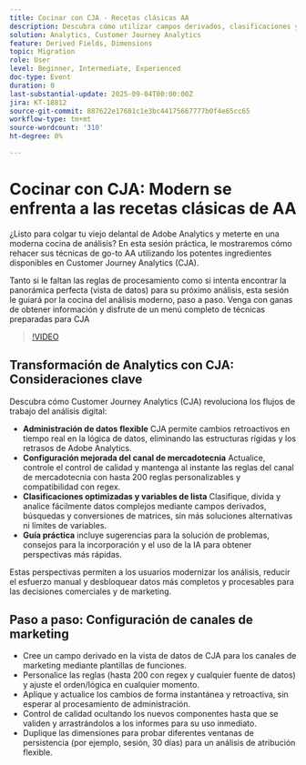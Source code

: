 ```yaml
---
title: Cocinar con CJA - Recetas clásicas AA
description: Descubra cómo utilizar campos derivados, clasificaciones y dimensiones habilitadas para listas en Customer Journey Analytics para desbloquear perspectivas flexibles y retroactivas.
solution: Analytics, Customer Journey Analytics
feature: Derived Fields, Dimensions
topic: Migration
role: User
level: Beginner, Intermediate, Experienced
doc-type: Event
duration: 0
last-substantial-update: 2025-09-04T00:00:00Z
jira: KT-18812
source-git-commit: 887622e17681c1e3bc44175667777b0f4e65cc65
workflow-type: tm+mt
source-wordcount: '310'
ht-degree: 0%

---
```



# Cocinar con CJA: Modern se enfrenta a las recetas clásicas de AA

¿Listo para colgar tu viejo delantal de Adobe Analytics y meterte en una moderna cocina de análisis? En esta sesión práctica, le mostraremos cómo rehacer sus técnicas de go-to AA utilizando los potentes ingredientes disponibles en Customer Journey Analytics (CJA).

Tanto si le faltan las reglas de procesamiento como si intenta encontrar la panorámica perfecta (vista de datos) para su próximo análisis, esta sesión le guiará por la cocina del análisis moderno, paso a paso.
Venga con ganas de obtener información y disfrute de un menú completo de técnicas preparadas para CJA

>[!VIDEO](https://video.tv.adobe.com/v/3471110/?learn=on&enablevpops)

## Transformación de Analytics con CJA: Consideraciones clave

Descubra cómo Customer Journey Analytics (CJA) revoluciona los flujos de trabajo del análisis digital:

* **Administración de datos flexible** CJA permite cambios retroactivos en tiempo real en la lógica de datos, eliminando las estructuras rígidas y los retrasos de Adobe Analytics.
* **Configuración mejorada del canal de mercadotecnia** Actualice, controle el control de calidad y mantenga al instante las reglas del canal de mercadotecnia con hasta 200 reglas personalizables y compatibilidad con regex.
* **Clasificaciones optimizadas y variables de lista** Clasifique, divida y analice fácilmente datos complejos mediante campos derivados, búsquedas y conversiones de matrices, sin más soluciones alternativas ni límites de variables.
* **Guía práctica** incluye sugerencias para la solución de problemas, consejos para la incorporación y el uso de la IA para obtener perspectivas más rápidas.

Estas perspectivas permiten a los usuarios modernizar los análisis, reducir el esfuerzo manual y desbloquear datos más completos y procesables para las decisiones comerciales y de marketing.

## Paso a paso: Configuración de canales de marketing

* Cree un campo derivado en la vista de datos de CJA para los canales de marketing mediante plantillas de funciones.
* Personalice las reglas (hasta 200 con regex y cualquier fuente de datos) y ajuste el orden/lógica en cualquier momento.
* Aplique y actualice los cambios de forma instantánea y retroactiva, sin esperar al procesamiento de administración.
* Control de calidad ocultando los nuevos componentes hasta que se validen y arrastrándolos a los informes para su uso inmediato.
* Duplique las dimensiones para probar diferentes ventanas de persistencia (por ejemplo, sesión, 30 días) para un análisis de atribución flexible.
